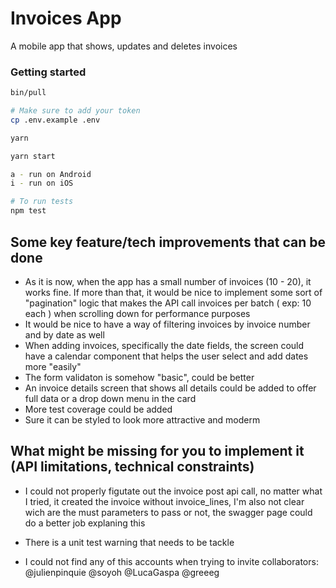 # Invoices App

A mobile app that shows, updates and deletes invoices


### Getting started

```sh
bin/pull

# Make sure to add your token
cp .env.example .env

yarn

yarn start

a - run on Android
i - run on iOS

# To run tests
npm test

```

## Some key feature/tech improvements that can be done

- As it is now, when the app has a small number of invoices (10 - 20), it works fine. If more than that, it would be nice to implement some sort of "pagination" logic that makes the API call invoices per batch ( exp: 10 each ) when scrolling down for performance purposes
- It would be nice to have a way of filtering invoices by invoice number and by date as well
- When adding invoices, specifically the date fields, the screen could have a calendar component that helps the user select and add dates more "easily"
- The form validaton is somehow "basic", could be better
- An invoice details screen that shows all details could be added to offer full data or a drop down menu in the card
- More test coverage could be added
- Sure it can be styled to look more attractive and moderm

## What might be missing for you to implement it (API limitations, technical constraints)

- I could not properly figutate out the invoice post api call, no matter what I tried, it created the invoice without invoice_lines, I'm also not clear wich are the must parameters to pass or not, the swagger page could do a better job explaning this

- There is a unit test warning that needs to be tackle

- I could not find any of this accounts when trying to invite collaborators: @julienpinquie @soyoh @LucaGaspa @greeeg


